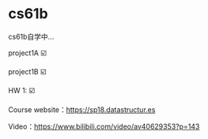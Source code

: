 # cs61b

cs61b自学中...

project1A :ballot_box_with_check:

project1B :ballot_box_with_check:

HW 1: :ballot_box_with_check:

Course website：https://sp18.datastructur.es

Video：https://www.bilibili.com/video/av40629353?p=143